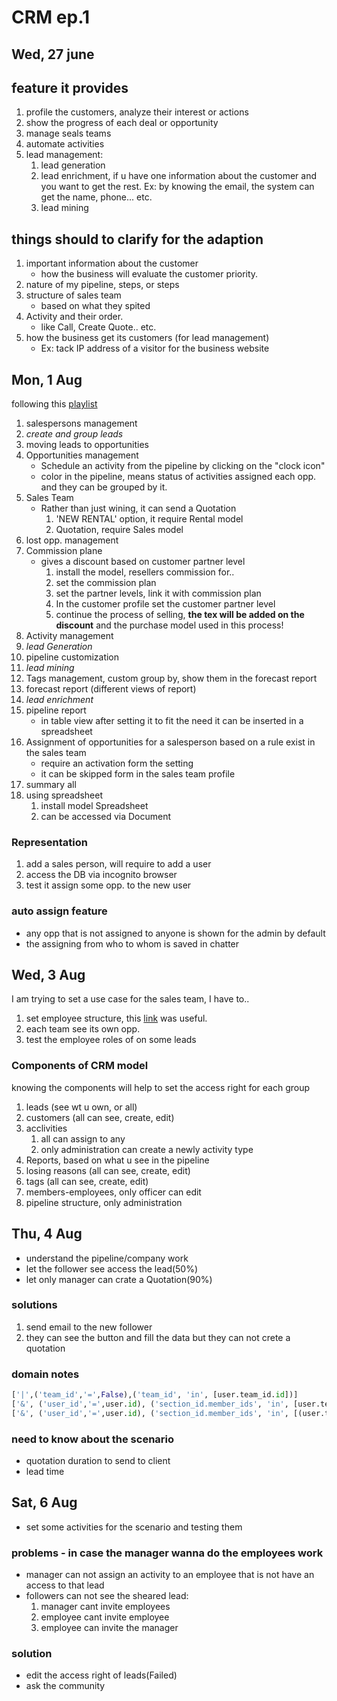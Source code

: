 # CRM ep.1

## Wed, 27 june

## feature it provides

1. profile the customers, analyze their interest or actions
2. show the progress of each deal or opportunity
3. manage seals teams
4. automate activities
5. lead management:
   1. lead generation
   2. lead enrichment, if u have one information about the customer and you want to get the rest. Ex: by knowing the email, the system can get the name, phone... etc.
   3. lead mining

## things should to clarify for the adaption

1. important information about the customer
   * how the business will evaluate the customer priority.
2. nature of my pipeline, steps, or steps
3. structure of sales team
   * based on what they spited
4. Activity and their order.
   * like Call, Create Quote.. etc.
5. how the business get its customers (for lead management)
   * Ex: tack IP address of a visitor for the business website

## Mon, 1 Aug

following this [playlist](https://youtube.com/playlist?list=PLeJtXzTubzj8dSeQ6dVDOU4Rlh5AQbTFO)

1. salespersons management
2. *create and group leads*
3. moving leads to opportunities
4. Opportunities management
   * Schedule an activity from the pipeline by clicking on the "clock icon"
   * color in the pipeline, means status of activities assigned each opp. and they can be grouped by it.
5. Sales Team
   * Rather than just wining, it can send a Quotation
      1. 'NEW RENTAL' option, it require Rental model
      2. Quotation, require Sales model
6. lost opp. management
7. Commission plane
   * gives a discount based on customer partner level
     1. install the model, resellers commission for..
     2. set the commission plan
     3. set the partner levels, link it with commission plan
     4. In the customer profile set the customer partner level
     5. continue the process of selling, **the tex will be added on the discount** and the purchase model used in this process!
8. Activity management
9. *lead Generation*
10. pipeline customization
11. *lead mining*
12. Tags management, custom group by, show them in the forecast report
13. forecast report (different views of report)
14. *lead enrichment*
15. pipeline report
    * in table view after setting it to fit the need it can be inserted in a spreadsheet
16. Assignment of opportunities for a salesperson based on a rule exist in the sales team
    * require an activation form the setting
    * it can be skipped form in the sales team profile
17. summary all
18. using spreadsheet
    1. install model Spreadsheet
    2. can be accessed via Document

### Representation

1. add a sales person, will require to add a user
2. access the DB via incognito browser
3. test it assign some opp. to the new user

### auto assign feature

* any opp that is not assigned to anyone is shown for the admin by default
* the assigning from who to whom is saved in chatter

## Wed, 3 Aug

I am trying to set a use case for the sales team, I have to..

1. set employee structure, this [link](https://www.odoo.com/forum/help-1/how-to-define-user-groups-186064) was useful.
2. each team see its own opp.
3. test the employee roles of on some leads

### Components of CRM model

knowing the components will help to set the access right for each group

1. leads (see wt u own, or all)
2. customers (all can see, create, edit)
3. acclivities
   1. all can assign to any
   2. only administration can create a newly activity type
4. Reports, based on what u see in the pipeline
5. losing reasons (all can see, create, edit)
6. tags (all can see, create, edit)
7. members-employees, only officer can edit
8. pipeline structure, only administration

## Thu, 4 Aug

* understand the pipeline/company work
* let the follower see access the lead(50%)
* let only manager can crate a Quotation(90%)

### solutions

1. send email to the new follower
2. they can see the button and fill the data but they can not crete a quotation

### domain notes

```py
['|',('team_id','=',False),('team_id', 'in', [user.team_id.id])]
['&', ('user_id','=',user.id), ('section_id.member_ids', 'in', [user.team_id])]
['&', ('user_id','=',user.id), ('section_id.member_ids', 'in', [(user.team_id.crm_team_member_ids[1])])]
```

### need to know about the scenario

* quotation duration to send to client
* lead time

## Sat, 6 Aug

* set some activities for the scenario and testing them

### problems - in case the manager wanna do the employees work

* manager can not assign an activity to an employee that is not have an access to that lead
* followers can not see the sheared lead:
  1. manager cant invite employees
  2. employee cant invite employee
  3. employee can invite the manager

### solution

* edit the access right of leads(Failed)
* ask the community
